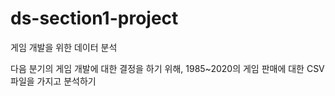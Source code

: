 # ds-section1-project
게임 개발을 위한 데이터 분석

다음 분기의 게임 개발에 대한 결정을 하기 위해, 1985~2020의 게임 판매에 대한 CSV 파일을 가지고 분석하기
